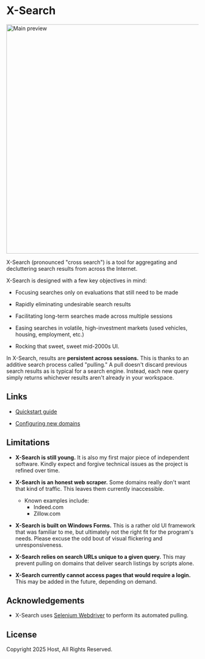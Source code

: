 # X-Search
<p >
    <img src="Media/MainPreview.gif" alt="Main preview" width="600"/>
</p>

X-Search (pronounced "cross search") is a tool for aggregating and decluttering search results from across the Internet.    

X-Search is designed with a few key objectives in mind:
- Focusing searches only on evaluations that still need to be made

- Rapidly eliminating undesirable search results

- Facilitating long-term searches made across multiple sessions

- Easing searches in volatile, high-investment markets (used vehicles, housing, employment, etc.)

- Rocking that sweet, sweet mid-2000s UI.

In X-Search, results are **persistent across sessions.** This is thanks to an additive search process called "pulling." A pull doesn't discard previous search results as is typical for a search engine. Instead, each new query simply returns whichever results aren't already in your workspace. 

## Links
- [Quickstart guide](Quickstart.md)

- [Configuring new domains](Configuring%20new%20domains.md)

## Limitations

- **X-Search is still young.** It is also my first major piece of independent software. Kindly expect and forgive technical issues as the project is refined over time.

- **X-Search is an honest web scraper.** Some domains really don't want that kind of traffic. This leaves them currently inaccessible.
    - Known examples include:
        - Indeed.com
        - Zillow.com

- **X-Search is built on Windows Forms.** This is a rather old UI framework that was familiar to me, but ultimately not the right fit for the program's needs. Please excuse the odd bout of visual flickering and unresponsiveness.

- **X-Search relies on search URLs unique to a given query.** This may prevent pulling on domains that deliver search listings by scripts alone.

- **X-Search currently cannot access pages that would require a login.** This may be added in the future, depending on demand.

## Acknowledgements 

- X-Search uses [Selenium Webdriver](https://www.selenium.dev/) to perform its automated pulling. 

## License
Copyright 2025 Host, All Rights Reserved.